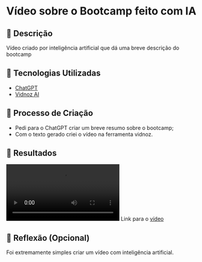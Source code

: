 # Vídeo sobre o Bootcamp feito com IA

## 📒 Descrição
Vídeo criado por inteligência artificial que dá uma breve descrição do bootcamp

## 🤖 Tecnologias Utilizadas
- [ChatGPT](https://chatgpt.com)
- [Vidnoz AI](https://aiapp-pt.vidnoz.com/)

## 🧐 Processo de Criação
- Pedi para o ChatGPT criar um breve resumo sobre o bootcamp;
- Com o texto gerado criei o vídeo na ferramenta vidnoz.

## 🚀 Resultados
![](video_bootcamp.mp4)
Link para o [vídeo](https://share.vidnoz.com/aivideo?id=aishare-e5pZG85hSj86lqhem7u92QmC173308056312046951)

## 💭 Reflexão (Opcional)
Foi extremamente simples criar um vídeo com inteligência artificial.

